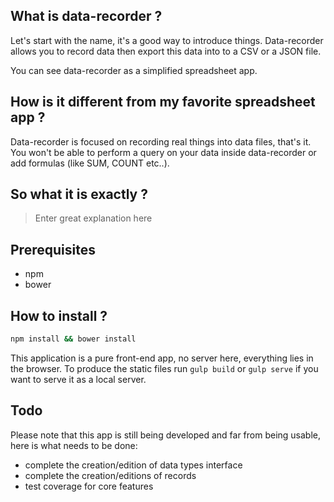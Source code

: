 ## What is data-recorder ? 
Let's start with the name, it's a good way to introduce things. Data-recorder allows
you to record data then export this data into to a CSV or a JSON file. 

You can see data-recorder as a simplified spreadsheet app.

## How is it different from my favorite spreadsheet app ?

Data-recorder is focused on recording real things into data files, that's it. 
You won't be able to perform a query on your data inside data-recorder or
add formulas (like SUM, COUNT etc..). 

## So what it is exactly ? 
> Enter great explanation here

## Prerequisites
- npm
- bower

## How to install ?
```sh
npm install && bower install
``` 

This application is a pure front-end app, no server here, everything lies in the
browser. To produce the static files run `gulp build` or `gulp serve` if you want 
to serve it as a local server. 


## Todo 
Please note that this app is still being developed and far from being usable,
here is what needs to be done:

- complete the creation/edition of data types interface
- complete the creation/editions of records
- test coverage for core features

